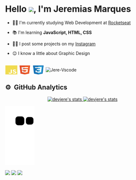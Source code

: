 <h1 align="left">Hello <img src="https://raw.githubusercontent.com/kaueMarques/kaueMarques/master/hi.gif" width="30px">, I'm Jeremias Marques</h1>

- 👨‍🎓 I'm currently studying Web Development at [Rocketseat](https://github.com/Rocketseat)

- 📚 I'm learning **JavaScript, HTML, CSS**

- 👨‍💻 I post some projects on my [Instagram](https://www.instagram.com/jereemarques/)

- 😉 I know a little about Graphic Design

<div style="display: inline_block"><br>
  <img align="center" alt="Jere-Js" height="30" width="40" src="https://raw.githubusercontent.com/devicons/devicon/master/icons/javascript/javascript-plain.svg">
  <img align="center" alt="Jere-HTML" height="30" width="40" src="https://raw.githubusercontent.com/devicons/devicon/master/icons/html5/html5-original.svg">
  <img align="center" alt="Jere-CSS" height="30" width="40" src="https://raw.githubusercontent.com/devicons/devicon/master/icons/css3/css3-original.svg">
  <img align="center" alt="Jere-Vscode" height="30" width="40" src="https://cdn.jsdelivr.net/gh/devicons/devicon/icons/vscode/vscode-original.svg">
</div>

## ⚙ &nbsp;GitHub Analytics

<div align="center">
  <a href="https://github.com/DEVJere">
  <img height="180em" src="https://github-readme-stats.vercel.app/api?username=DEVJere&show_icons=true&theme=tokyonight&include_all_commits=true&count_private=true" alt="devjere's stats"/>
  <img height="180em" width="500em" src="https://github-readme-stats.vercel.app/api/top-langs/?username=DEVJere&layout=compact&langs_count=7&theme=tokyonight" alt="devjere's stats"/>
</div>
  
  ![Snake animation](https://github.com/DEVJere/DEVJere/blob/output/github-contribution-grid-snake.svg)
<div>     
  <a href="https://instagram.com/jereemarques" target="_blank"><img src="https://img.shields.io/badge/-Instagram-%23E4405F?style=for-the-badge&logo=instagram&logoColor=white" target="_blank"></a>
  <a href = "mailto:contatojeredev@gmail.com"><img src="https://img.shields.io/badge/-Gmail-%23333?style=for-the-badge&logo=gmail&logoColor=white" target="_blank"></a>
  <a href="https://www.linkedin.com" target="_blank"><img src="https://img.shields.io/badge/-LinkedIn-%230077B5?style=for-the-badge&logo=linkedin&logoColor=white" target="_blank"></a> 
</div>

